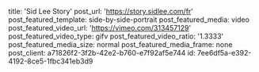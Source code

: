 title: 'Sid Lee Story'
post_url: 'https://story.sidlee.com/fr'
post_featured_template: side-by-side-portrait
post_featured_media: video
post_featured_video_url: 'https://vimeo.com/313457129'
post_featured_video_type: gifv
post_featured_video_ratio: '1.3333'
post_featured_media_size: normal
post_featured_media_frame: none
post_client: a71826f2-3f2b-42e2-b760-e7f92af5e744
id: 7ee6df5a-e392-4192-8ce5-1fbc341eb3d9
